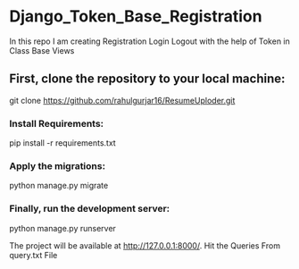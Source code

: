 # Django_Token_Base_Registration
In this repo I am creating Registration Login Logout with the help of Token in Class Base Views

## First, clone the repository to your local machine:

git clone https://github.com/rahulgurjar16/ResumeUploder.git

### Install Requirements:
pip install -r requirements.txt

### Apply the migrations:
python manage.py migrate

### Finally, run the development server:
python manage.py runserver

The project will be available at http://127.0.0.1:8000/. Hit the Queries From query.txt File

